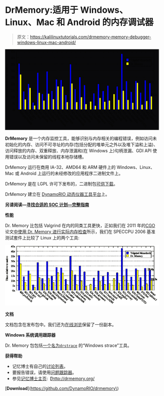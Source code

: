 # DrMemory:适用于 Windows、Linux、Mac 和 Android 的内存调试器

> 原文：<https://kalilinuxtutorials.com/drmemory-memory-debugger-windows-linux-mac-android/>

[![DrMemory : Memory Debugger for Windows, Linux, Mac & Android](img//e54cc2368cc91a118a88193b9c08da26.png "DrMemory : Memory Debugger for Windows, Linux, Mac & Android")](https://1.bp.blogspot.com/-VMUcg7och4g/Xb7uZBARAzI/AAAAAAAADPQ/QB6wgmtV0Ec-e4jZsacqAWzy8xyk9hBGQCLcBGAsYHQ/s1600/DrMemory%2B%25281%2529.png)

**DrMemory** 是一个内存监控工具，能够识别与内存相关的编程错误，例如访问未初始化的内存、访问不可寻址的内存(包括分配的堆单元之外以及堆下溢和上溢)、访问释放的内存、双重释放、内存泄漏和(在 Windows 上)句柄泄漏、GDI API 使用错误以及访问未保留的线程本地存储槽。

DrMemory 运行在商用 IA-32、AMD64 和 ARM 硬件上的 Windows、Linux、Mac 或 Android 上运行的未经修改的应用程序二进制文件上。

DrMemory 是在 LGPL 许可下发布的，二进制包[可供下载](https://github.com/DynamoRIO/drmemory/wiki/Downloads)。

DrMemory 建立在 [DynamoRIO 动态仪器工具平台](http://dynamorio.org/)上。

**另请阅读—[寻找合适的 SOC 计划—完整指南](https://kalilinuxtutorials.com/soc-program/)**

**性能**

Dr. Memory 比包括 Valgrind 在内的同类工具更快，正如我们在 2011 年的[CGO](http://www.cgo.org/)论文[中使用 Dr. Memory 进行实际内存检查](http://www.burningcutlery.com/derek/docs/drmem-CGO11.pdf)所示，我们在 SPECCPU 2006 基准测试套件上比较了 Linux 上的两个工具:

![](img//ed267da564efc2f4b61f8691483a228f.png)

**文档**

文档包含在发布包中。我们还为[在线浏览](http://drmemory.org/docs/)保留了一份副本。

**Windows 系统调用跟踪器**

Dr. Memory 包包括[一个名为`drstrace`](http://drmemory.org/strace_for_windows.html) 的“Windows strace”工具。

**获得帮助**

*   记忆博士有自己的[讨论列表](http://groups.google.com/group/DrMemory-Users)。
*   要报告错误，请使用[问题跟踪器](https://github.com/DynamoRIO/drmemory/issues)。
*   参见[记忆博士主页](http://drmemory.org/):【http://drmemory.org/ 

[**Download**](https://github.com/DynamoRIO/drmemory\)